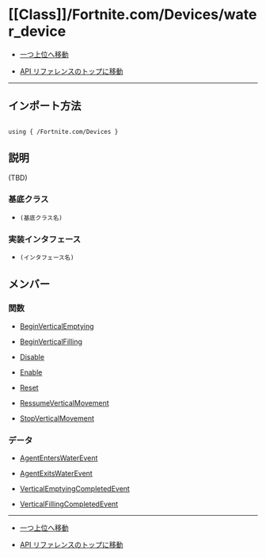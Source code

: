 # [[Class]]/Fortnite.com/Devices/water_device

- [一つ上位へ移動](../main.md)

- [API リファレンスのトップに移動](/main.md)

---

## インポート方法

```verse

using { /Fortnite.com/Devices }

```

## 説明

(TBD)

### 基底クラス

- `(基底クラス名)`

### 実装インタフェース

- `(インタフェース名)`

## メンバー

### 関数

- [BeginVerticalEmptying](./F_BeginVerticalEmptying/main.md)

- [BeginVerticalFilling](./F_BeginVerticalFilling/main.md)

- [Disable](./F_Disable/main.md)

- [Enable](./F_Enable/main.md)

- [Reset](./F_Reset/main.md)

- [RessumeVerticalMovement](./F_RessumeVerticalMovement/main.md)

- [StopVerticalMovement](./F_StopVerticalMovement/main.md)

### データ

- [AgentEntersWaterEvent](./D_AgentEntersWaterEvent/main.md)

- [AgentExitsWaterEvent](./D_AgentExitsWaterEvent/main.md)

- [VerticalEmptyingCompletedEvent](./D_VerticalEmptyingCompletedEvent/main.md)

- [VerticalFillingCompletedEvent](./D_VerticalFillingCompletedEvent/main.md)

---

- [一つ上位へ移動](../main.md)

- [API リファレンスのトップに移動](/main.md)
